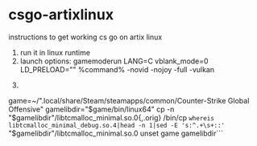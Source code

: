 # csgo-artixlinux
instructions to get working cs go on artix linux


1. run it in linux runtime
2. launch options: gamemoderun LANG=C vblank_mode=0 LD_PRELOAD="" %command% -novid -nojoy -full -vulkan
3. ```sudo pacman -S --needed gperftools
game=~/".local/share/Steam/steamapps/common/Counter-Strike Global Offensive"
gamelibdir="$game/bin/linux64"
cp -n "$gamelibdir"/libtcmalloc_minimal.so.0{,.orig}
/bin/cp `whereis libtcmalloc_minimal_debug.so.4|head -n 1|sed -E 's:^.+\s+::'` "$gamelibdir"/libtcmalloc_minimal.so.0
unset game gamelibdir```
